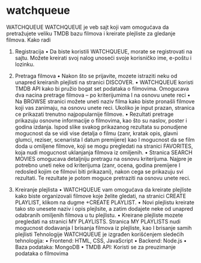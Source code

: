 # watchqueue
WATCHQUEUE
WATCHQUEUE je veb sajt koji vam omogućava da pretražujete veliku TMDB bazu filmova i kreirate plejliste za gledanje filmova.
Kako radi
1.	Registracija
•	Da biste koristili WATCHQUEUE, morate se registrovati na sajtu. Možete kreirati svoj nalog unoseći svoje korisničko ime, e-poštu i lozinku.
2.	Pretraga filmova
•	Nakon što se prijavite, mozete istraziti neku od unapred kreiranih plejlisti na stranici DISCOVER.
•	WATCHQUEUE koristi TMDB API kako bi pružio bogat set podataka o filmovima. Omogucava dva nacina pretrage filmova – po kriterijumima I na osnovu unete reci
•	Na BROWSE stranici možete uneti naziv filma kako biste pronašli filmove koji vas zanimaju, na osnovu unete reci. Ukoliko je input prazan, stranica ce prikazati trenutno najpopularnije filmove. 
•	Rezultati pretrage prikazuju osnovne informacije o filmovima, kao što su naslov, poster i godina izdanja. Ispod slike svakog prikazanog rezultata su ponudjene mogucnost da se vidi vise detalja o filmu (zanr, kratak opis, glavni glumci, reziser, scenarista I datum premijere) kao I mogucnost da se film doda u omiljene filmove, koji se mogu pregledati na stranici FAVORITES, koja nudi mogucnost uklanjanja filmova iz omiljenih. 
•	Stranica SEARCH MOVIES omogucava detaljniju pretragu na osnovu kriterijuma. Najpre je potrebno uneti neke od kriterijuma (zanr, ocena, godina premijere I redosled kojim ce filmovi biti prikazani), nakon cega se prikazuju svi rezultati. Te rezultate je potom moguce pretraziti na osnovu unete reci. 

3.	Kreiranje plejlista
•	WATCHQUEUE vam omogućava da kreirate plejliste kako biste organizovali filmove koje želite gledati, na stranici CREATE PLAYLIST, klikom na dugme +CREATE PLAYLIST.
•	Novi plejlistu kreirate tako sto unesete naziv i opis plejlsite, a zatim dodajete neke od unapred odabranih omiljenih filmova u tu plejlistu.
•	Kreirane plejliste mozete pregledati na stranici MY PLAYLISTS. Stranica MY PLAYLISTS nudi mogucnost dodavanja I brisanja filmova iz plejliste, kao I brisanje samih plejlisti
Tehnologije
WATCHQUEUE je izgrađen korišćenjem sledećih tehnologija:
•	Frontend: HTML, CSS, JavaScript
•	Backend: Node.js
•	Baza podataka: MongoDB
•	TMDB API: Koristi se za preuzimanje podataka o filmovima

